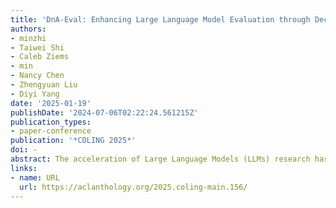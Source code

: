 ```yaml
---
title: 'DnA-Eval: Enhancing Large Language Model Evaluation through Decomposition and Aggregation'
authors:
- minzhi
- Taiwei Shi
- Caleb Ziems
- min
- Nancy Chen
- Zhengyuan Liu
- Diyi Yang
date: '2025-01-19'
publishDate: '2024-07-06T02:22:24.561215Z'
publication_types:
- paper-conference
publication: '*COLING 2025*'
doi: -
abstract: The acceleration of Large Language Models (LLMs) research has opened up new possibilities for evaluating generated text. Though LLMs serve as scalable and economical evaluators, how reliable these evaluators is still under-explored. Prior research efforts in the meta-evaluation of LLMs as judges limit the prompting of an LLM to a single use to obtain a final evaluation decision. They then compute the agreement between LLMs’ outputs and human labels. This lacks interpretability in understanding the evaluation capability of LLMs. In light of this challenge, we propose DnA-Eval, which breaks down the evaluation process into decomposition and aggregation stages based on pedagogical practices. Our experiments show that it not only provides a more interpretable window for how well LLMs evaluate, but also leads to improvements up to 39.6% for different LLMs on a variety of meta-evaluation benchmarks.
links:
- name: URL
  url: https://aclanthology.org/2025.coling-main.156/
---
```

